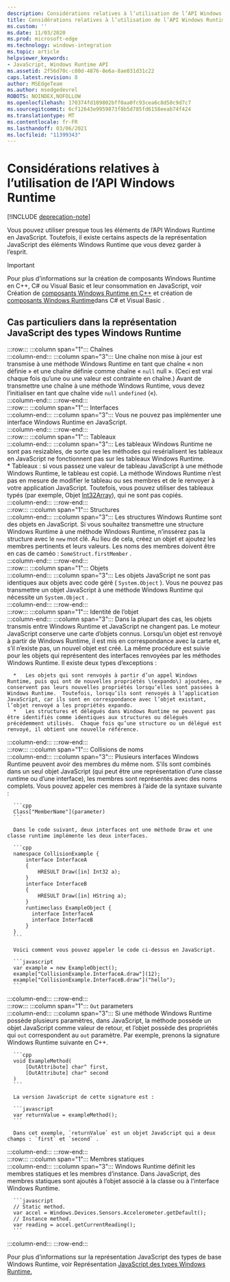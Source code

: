 ```yaml
---
description: Considérations relatives à l’utilisation de l’API Windows Runtime
title: Considérations relatives à l’utilisation de l’API Windows Runtime
ms.custom: ''
ms.date: 11/03/2020
ms.prod: microsoft-edge
ms.technology: windows-integration
ms.topic: article
helpviewer_keywords:
- JavaScript, Windows Runtime API
ms.assetid: 2f56d70c-c80d-4876-8e6a-8ae031d31c22
caps.latest.revision: 8
author: MSEdgeTeam
ms.author: msedgedevrel
ROBOTS: NOINDEX,NOFOLLOW
ms.openlocfilehash: 170374fd109802bff0aa0fc93cea6c8d50c9d7c7
ms.sourcegitcommit: 6cf12643e9959873f8b5d785fd6158eeab74f424
ms.translationtype: MT
ms.contentlocale: fr-FR
ms.lasthandoff: 03/06/2021
ms.locfileid: "11399343"
---
```

# <a name="considerations-when-using-the-windows-runtime-api"></a>Considérations relatives à l’utilisation de l’API Windows Runtime  

[!INCLUDE [deprecation-note](../includes/legacy-edge-note.md)]  

Vous pouvez utiliser presque tous les éléments de l’API Windows Runtime en JavaScript.  Toutefois, il existe certains aspects de la représentation JavaScript des éléments Windows Runtime que vous devez garder à l’esprit.  

> [!IMPORTANT]
> Pour plus d’informations sur la création de composants Windows Runtime en C++, C# ou Visual Basic et leur consommation en JavaScript, voir Création de [composants Windows Runtime en C++][WindowsUwpComponentsCreatingCpp] et création de [composants Windows Runtime][WindowsUwpComponentsCreatingCsharpVb]dans C# et Visual Basic .  

## <a name="special-cases-in-the-javascript-representation-of-windows-runtime-types"></a>Cas particuliers dans la représentation JavaScript des types Windows Runtime  

:::row:::
   :::column span="1":::
      Chaînes  
   :::column-end:::
   :::column span="3":::
      Une chaîne non mise à jour est transmise à une méthode Windows Runtime en tant que chaîne « non définie » et une chaîne définie comme chaîne « `null` null ».  \(Ceci est vrai chaque fois qu’une ou une valeur est contrainte en chaîne.\) Avant de transmettre une chaîne à une méthode Windows Runtime, vous devez l’initialiser en tant que chaîne vide `null` `undefined` \(«\).  
   :::column-end:::
:::row-end:::  
:::row:::
   :::column span="1":::
      Interfaces  
   :::column-end:::
   :::column span="3":::
      Vous ne pouvez pas implémenter une interface Windows Runtime en JavaScript.  
   :::column-end:::
:::row-end:::  
:::row:::
   :::column span="1":::
      Tableaux  
   :::column-end:::
   :::column span="3":::
      Les tableaux Windows Runtime ne sont pas resizables, de sorte que les méthodes qui resérialisent les tableaux en JavaScript ne fonctionnent pas sur les tableaux Windows Runtime.  
      *   Tableaux : si vous passez une valeur de tableau JavaScript à une méthode Windows Runtime, le tableau est copié.  La méthode Windows Runtime n’est pas en mesure de modifier le tableau ou ses membres et de le renvoyer à votre application JavaScript.  Toutefois, vous pouvez utiliser des tableaux typés \(par exemple, Objet [Int32Array][MDNInt32array]\), qui ne sont pas copiés.  
   :::column-end:::
:::row-end:::  
:::row:::
   :::column span="1":::
      Structures  
   :::column-end:::
   :::column span="3":::
      Les structures Windows Runtime sont des objets en JavaScript.  Si vous souhaitez transmettre une structure Windows Runtime à une méthode Windows Runtime, n’inssérez pas la structure avec le `new` mot clé.  Au lieu de cela, créez un objet et ajoutez les membres pertinents et leurs valeurs.  Les noms des membres doivent être en cas de caméo : `SomeStruct.firstMember` .  
   :::column-end:::
:::row-end:::  
:::row:::
   :::column span="1":::
      Objets  
   :::column-end:::
   :::column span="3":::
      Les objets JavaScript ne sont pas identiques aux objets avec code géré \( `System.Object` \).  Vous ne pouvez pas transmettre un objet JavaScript à une méthode Windows Runtime qui nécessite un `System.Object` .  
   :::column-end:::
:::row-end:::  
:::row:::
   :::column span="1":::
      Identité de l’objet  
   :::column-end:::
   :::column span="3":::
      Dans la plupart des cas, les objets transmis entre Windows Runtime et JavaScript ne changent pas.  Le moteur JavaScript conserve une carte d’objets connus.  Lorsqu’un objet est renvoyé à partir de Windows Runtime, il est mis en correspondance avec la carte et, s’il n’existe pas, un nouvel objet est créé.  La même procédure est suivie pour les objets qui représentent des interfaces renvoyées par les méthodes Windows Runtime.  Il existe deux types d’exceptions :  
      
      *   Les objets qui sont renvoyés à partir d’un appel Windows Runtime, puis qui ont de nouvelles propriétés \(expando\) ajoutées, ne conservent pas leurs nouvelles propriétés lorsqu’elles sont passées à Windows Runtime.  Toutefois, lorsqu’ils sont renvoyés à l’application JavaScript, car ils sont en correspondance avec l’objet existant, l’objet renvoyé a les propriétés expando.  
      *   Les structures et délégués dans Windows Runtime ne peuvent pas être identifiés comme identiques aux structures ou délégués précédemment utilisés.  Chaque fois qu’une structure ou un délégué est renvoyé, il obtient une nouvelle référence.  
   :::column-end:::
:::row-end:::  
:::row:::
   :::column span="1":::
      Collisions de noms  
   :::column-end:::
   :::column span="3":::
      Plusieurs interfaces Windows Runtime peuvent avoir des membres du même nom.  S’ils sont combinés dans un seul objet JavaScript (qui peut être une représentation d’une classe runtime ou d’une interface), les membres sont représentés avec des noms complets.  Vous pouvez appeler ces membres à l’aide de la syntaxe suivante :  
      
      ```cpp
      Class["MemberName"](parameter)
      ```  
      
      Dans le code suivant, deux interfaces ont une méthode Draw et une classe runtime implémente les deux interfaces.  
      
      ```cpp
      namespace CollisionExample {
          interface InterfaceA
          {
              HRESULT Draw([in] Int32 a);
          }
          interface InterfaceB
          {
              HRESULT Draw([in] HString a);
          }
          runtimeclass ExampleObject {
            interface InterfaceA
            interface InterfaceB
          }
      }
      ```  
      
      Voici comment vous pouvez appeler le code ci-dessus en JavaScript.  
      
      ```javascript
      var example = new ExampleObject();
      example["CollisionExample.InterfaceA.draw"](12);
      example["CollisionExample.InterfaceB.draw"]("hello");
      ```  
   :::column-end:::
:::row-end:::  
:::row:::
   :::column span="1":::
      `Out` parameters  
   :::column-end:::
   :::column span="3":::
      Si une méthode Windows Runtime possède plusieurs paramètres, dans JavaScript, la méthode possède un objet JavaScript comme valeur de retour, et l’objet possède des propriétés qui `out` correspondent au `out` paramètre.  Par exemple, prenons la signature Windows Runtime suivante en C++.  
      
      ```cpp
      void ExampleMethod(
          [OutAttribute] char^ first,
          [OutAttribute] char^ second
      )
      ```  
      
      La version JavaScript de cette signature est :  
      
      ```javascript
      var returnValue = exampleMethod();
      ```  
      
      Dans cet exemple, `returnValue` est un objet JavaScript qui a deux champs : `first` et `second` .  
   :::column-end:::
:::row-end:::  
:::row:::
   :::column span="1":::
      Membres statiques  
   :::column-end:::
   :::column span="3":::
      Windows Runtime définit les membres statiques et les membres d’instance.  Dans JavaScript, des membres statiques sont ajoutés à l’objet associé à la classe ou à l’interface Windows Runtime.  
      
      ```javascript
      // Static method.
      var accel = Windows.Devices.Sensors.Accelerometer.getDefault();
      // Instance method.
      var reading = accel.getCurrentReading();
      ```  
   :::column-end:::
:::row-end:::  
    
Pour plus d’informations sur la représentation JavaScript des types de base Windows Runtime, voir Représentation [JavaScript des types Windows Runtime.][WindowsRuntimeJavascriptTypes]  

<!-- links -->  
 
[WindowsRuntimeJavascriptTypes]: ./javascript-representation-of-windows-runtime-types.md "Représentation JavaScript des types Windows Runtime | Documents Microsoft"  

[WindowsUwpComponentsCreatingCpp]: /windows/uwp/winrt-components/creating-windows-runtime-components-in-cpp "Composants Windows Runtime avec C++/CX | Documents Microsoft"  
[WindowsUwpComponentsCreatingCsharpVb]: /windows/uwp/winrt-components/creating-windows-runtime-components-in-csharp-and-visual-basic "Composants Windows Runtime avec C# et Visual Basic | Documents Microsoft"  

[MDNInt32array]: https://developer.mozilla.org/docs/Web/JavaScript/Reference/Global_Objects/Int32Array "Int32Array | MDN"  
